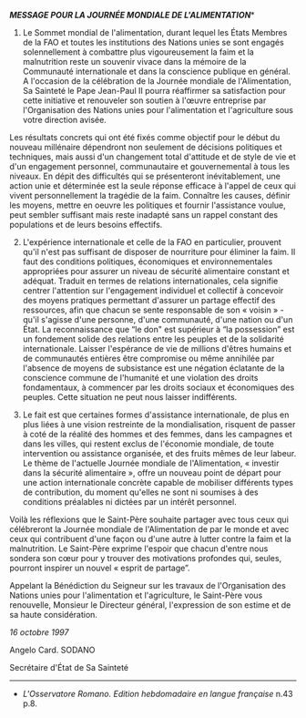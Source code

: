 ***MESSAGE POUR LA JOURNÉE MONDIALE DE L'ALIMENTATION****

1. Le Sommet mondial de l'alimentation, durant lequel les États Membres de la FAO et toutes les institutions des Nations unies se sont engagés solennellement à combattre plus vigoureusement la faim et la malnutrition reste un souvenir vivace dans la mémoire de la Communauté internationale et dans la conscience publique en général. A l'occasion de la célébration de la Journée mondiale de l'Alimenta­tion, Sa Sainteté le Pape Jean-Paul II pourra réaffirmer sa satisfaction pour cette initiative et renouveler son soutien à l'œuvre entreprise par l'Organisation des Nations unies pour l'alimentation et l'agriculture sous votre direction avisée.

Les résultats concrets qui ont été fixés comme objectif pour le début du nouveau millénaire dépendront non seulement de décisions politiques et techniques, mais aussi d'un changement total d'attitude et de style de vie et d'un engagement personnel, communautaire et gouvernemental à tous les niveaux. En dépit des difficultés qui se présenteront inévitablement, une action unie et déterminée est la seule réponse efficace à l'appel de ceux qui vivent personnellement la tragédie de la faim. Connaître les causes, définir les moyens, mettre en oeuvre les politiques et fournir l'assistance voulue, peut sembler suffisant mais reste inadapté sans un rappel constant des populations et de leurs besoins effectifs.

2. L'expérience internationale et celle de la FAO en particulier, prouvent qu'il n'est pas suffisant de disposer de nourriture pour éliminer la faim. Il faut des conditions politiques, économiques et environnementales appropriées pour assurer un niveau de sécurité alimentaire constant et adéquat. Traduit en termes de rela­tions internationales, cela signifie centrer l'attention sur l'engagement individuel et collectif à concevoir des moyens pratiques permettant d'assurer un partage effectif des ressources, afin que chacun se sente responsable de son « voisin » - qu'il s'agis­se d'une personne, d'une communauté, d'une nation ou d'un État. La reconnais­sance que “le don" est supérieur à “la possession” est un fondement solide des relations entre les peuples et de la solidarité internationale. Laisser l'espérance de vie de millions d'êtres humains et de communautés entières être compromise ou même annihilée par l'absence de moyens de subsistance est une négation éclatante de la conscience commune de l'humanité et une violation des droits fondamen­taux, à commencer par les droits sociaux et économiques des peuples. Cette situation ne peut nous laisser indifférents.

3. Le fait est que certaines formes d'assistance internationale, de plus en plus liées à une vision restreinte de la mondialisation, risquent de passer à coté de la réalité des hommes et des femmes, dans les campagnes et dans les villes, qui restent exclus de l'économie mondiale, de toute intervention ou assistance organisée, et des fruits mêmes de leur labeur. Le thème de l'actuelle Journée mondiale de l'Alimentation, « investir dans la sécurité alimentaire », offre un nouveau point de départ pour une action internationale concrète capable de mobiliser différents types de contribution, du moment qu'elles ne sont ni soumises à des conditions préalables ni dictées par un intérêt personnel.

Voilà les réflexions que le Saint-Père souhaite partager avec tous ceux qui célé­breront la Journée mondiale de l'Alimentation de par le monde et avec ceux qui contribuent d'une façon ou d'une autre à lutter contre la faim et la malnutrition. Le Saint-Père exprime l'espoir que chacun d'entre nous sondera son cœur pour y trouver des motivations profondes qui, seules, pourront inspirer un nouvel « esprit de partage”.

Appelant la Bénédiction du Seigneur sur les travaux de l'Organisation des Nations unies pour l'alimentation et l'agriculture, le Saint-Père vous renouvelle, Monsieur le Directeur général, l'expression de son estime et de sa haute considération.

*16 octobre 1997*

Angelo Card. SODANO

Secrétaire d'État de Sa Sainteté

* * *

* *L'Osservatore Romano. Edition hebdomadaire en langue française* n.43 p.8.